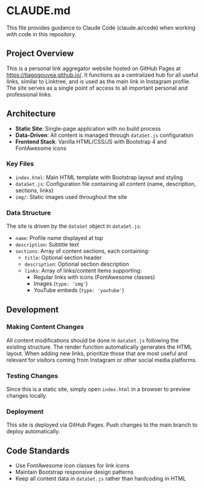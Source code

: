 # CLAUDE.md

This file provides guidance to Claude Code (claude.ai/code) when working with code in this repository.

## Project Overview

This is a personal link aggregator website hosted on GitHub Pages at https://tiagogouvea.github.io/. It functions as a centralized hub for all useful links, similar to Linktree, and is used as the main link in Instagram profile. The site serves as a single point of access to all important personal and professional links.

## Architecture

- **Static Site**: Single-page application with no build process
- **Data-Driven**: All content is managed through `dataSet.js` configuration
- **Frontend Stack**: Vanilla HTML/CSS/JS with Bootstrap 4 and FontAwesome icons

### Key Files

- `index.html`: Main HTML template with Bootstrap layout and styling
- `dataSet.js`: Configuration file containing all content (name, description, sections, links)
- `img/`: Static images used throughout the site

### Data Structure

The site is driven by the `dataSet` object in `dataSet.js`:
- `name`: Profile name displayed at top
- `description`: Subtitle text
- `sections`: Array of content sections, each containing:
  - `title`: Optional section header
  - `description`: Optional section description  
  - `links`: Array of links/content items supporting:
    - Regular links with icons (FontAwesome classes)
    - Images (`type: 'img'`)
    - YouTube embeds (`type: 'youtube'`)

## Development

### Making Content Changes

All content modifications should be done in `dataSet.js` following the existing structure. The render function automatically generates the HTML layout. When adding new links, prioritize those that are most useful and relevant for visitors coming from Instagram or other social media platforms.

### Testing Changes

Since this is a static site, simply open `index.html` in a browser to preview changes locally.

### Deployment

This site is deployed via GitHub Pages. Push changes to the main branch to deploy automatically.

## Code Standards

- Use FontAwesome icon classes for link icons
- Maintain Bootstrap responsive design patterns
- Keep all content data in `dataSet.js` rather than hardcoding in HTML